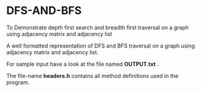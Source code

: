 # DFS-AND-BFS
To Demonstrate depth first search and breadth first traversal on a graph using adjacency matrix and adjacency list

A well formatted representation of DFS and BFS traversal on a graph using adjacency matrix and adjacency list.

For sample input have a look at the file named **OUTPUT.txt** .

The file-name **headers.h** contains all method definitions used in the program.
